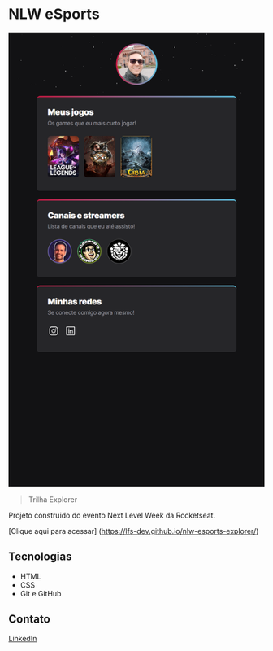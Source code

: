 # NLW eSports 

![preview](./.github/preview.png)


> Trilha Explorer

Projeto construido do evento Next Level Week da Rocketseat.

[Clique aqui para acessar] (https://lfs-dev.github.io/nlw-esports-explorer/)



## Tecnologias

- HTML
- CSS
- Git e GitHub

## Contato

[LinkedIn](https://www.linkedin.com/in/lucaslfs)
